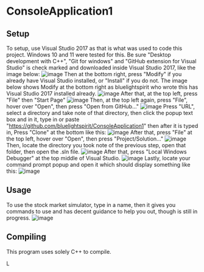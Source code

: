 # ConsoleApplication1
## Setup
To setup, use Visual Studio 2017 as that is what was used to code this project. Windows 10 and 11 were tested for this. Be sure "Desktop development with C++", "Git for windows" and "GitHub extension for Visual Studio" is check marked and downloaded inside Visual Studio 2017, like the image below:
![image](https://github.com/user-attachments/assets/dd559592-a8fd-4f7d-a979-0c8ccf840037)
Then at the bottom right, press "Modify" if you already have Visual Studio installed, or "Install" if you do not. The image below shows Modify at the bottom right as bluelightspirit who wrote this has Visual Studio 2017 installed already.
![image](https://github.com/user-attachments/assets/979a853f-b62b-4fa4-acaa-da191c6fdc6d)
After that, at the top left, press "File" then "Start Page"
![image](https://github.com/user-attachments/assets/810d5469-0a10-4864-9d2c-ab11f088fbfa)
Then, at the top left again, press "File", hover over "Open", then press "Open from GitHub..."
![image](https://github.com/user-attachments/assets/8e3e2a72-0f21-4c42-adeb-2f8099ac75a7)
Press "URL", select a directory and take note of that directory, then click the popup text box and in it, type in or paste "https://github.com/bluelightspirit/ConsoleApplication1" then after it is typed in, Press "Clone" at the bottom like this:
![image](https://github.com/user-attachments/assets/4b24fea1-6452-473f-b3f8-91b8040b2aaf)
After that, press "File" at the top left, hover over "Open", then press "Project/Solution..."
![image](https://github.com/user-attachments/assets/abc46549-b392-43d4-9145-e770ff5baf9a)
Then, locate the directory you took note of the previous step, open that folder, then open the .sln file.
![image](https://github.com/user-attachments/assets/5cf46912-24f5-4ba1-aea2-423082a51ec2)
After that, press "Local Windows Debugger" at the top middle of Visual Studio.
![image](https://github.com/user-attachments/assets/4c155a50-3775-498a-942e-c5b8c4b26e1c)
Lastly, locate your command prompt popup and open it which should display something like this:
![image](https://github.com/user-attachments/assets/8dcba8e9-ce53-4cc0-8b8e-71c47d7ee12d)
## Usage
To use the stock market simulator, type in a name, then it gives you commands to use and has decent guidance to help you out, though is still in progress.
![image](https://github.com/user-attachments/assets/e82f828f-7d4f-4183-a859-97caea366056)
## Compiling
This program uses solely C++ to compile.


L
